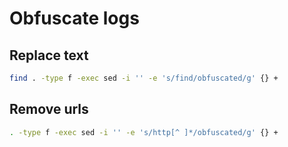 # Obfuscate logs

## Replace text
```bash
find . -type f -exec sed -i '' -e 's/find/obfuscated/g' {} +
```

## Remove urls
```bash
. -type f -exec sed -i '' -e 's/http[^ ]*/obfuscated/g' {} +
```

